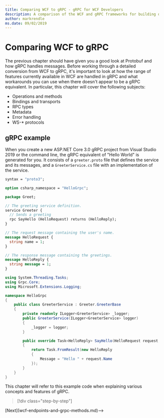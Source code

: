 ```yaml
---
title: Comparing WCF to gRPC - gRPC for WCF Developers
description: A comparison of the WCF and gRPC frameworks for building distributed applications.
author: markrendle
ms.date: 09/02/2019
---
```


# Comparing WCF to gRPC

The previous chapter should have given you a good look at Protobuf and how gRPC handles messages. Before working through a detailed conversion from WCF to gRPC, it's important to look at how the range of features currently available in WCF are handled in gRPC and what workarounds you can use when there doesn't appear to be a gRPC equivalent. In particular, this chapter will cover the following subjects:

- Operations and methods
- Bindings and transports
- RPC types
- Metadata
- Error handling
- WS-\* protocols

## gRPC example

When you create a new ASP.NET Core 3.0 gRPC project from Visual Studio 2019 or the command line, the gRPC equivalent of "Hello World" is generated for you. It consists of a `greeter.proto` file that defines the service and its messages, and a `GreeterService.cs` file with an implementation of the service.

```protobuf
syntax = "proto3";

option csharp_namespace = "HelloGrpc";

package Greet;

// The greeting service definition.
service Greeter {
  // Sends a greeting
  rpc SayHello (HelloRequest) returns (HelloReply);
}

// The request message containing the user's name.
message HelloRequest {
  string name = 1;
}

// The response message containing the greetings.
message HelloReply {
  string message = 1;
}
```

```csharp
using System.Threading.Tasks;
using Grpc.Core;
using Microsoft.Extensions.Logging;

namespace HelloGrpc
{
    public class GreeterService : Greeter.GreeterBase
    {
        private readonly ILogger<GreeterService> _logger;
        public GreeterService(ILogger<GreeterService> logger)
        {
            _logger = logger;
        }

        public override Task<HelloReply> SayHello(HelloRequest request, ServerCallContext context)
        {
            return Task.FromResult(new HelloReply
            {
                Message = "Hello " + request.Name
            });
        }
    }
}
```

This chapter will refer to this example code when explaining various concepts and features of gRPC.

>[!div class="step-by-step"]
<!-->[Next](wcf-endpoints-and-grpc-methods.md)-->
